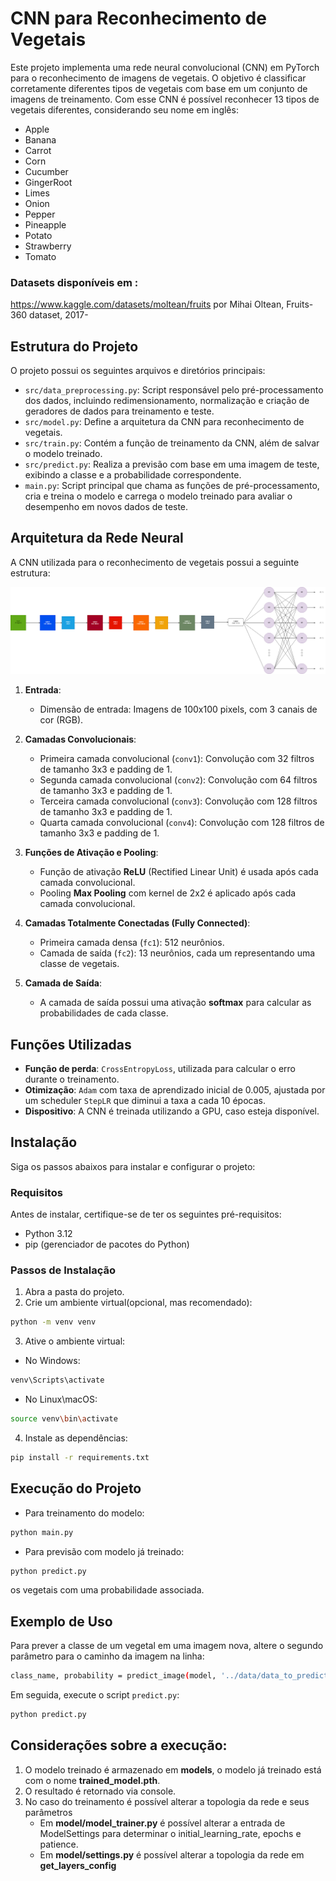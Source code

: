 # CNN para Reconhecimento de Vegetais

Este projeto implementa uma rede neural convolucional (CNN) em PyTorch para o reconhecimento de imagens de vegetais. 
O objetivo é classificar corretamente diferentes tipos de vegetais com base em um conjunto de imagens de treinamento.
Com esse CNN é possível reconhecer 13 tipos de vegetais diferentes, considerando seu nome em inglês:
* Apple
* Banana
* Carrot
* Corn
* Cucumber
* GingerRoot
* Limes
* Onion
* Pepper
* Pineapple
* Potato
* Strawberry
* Tomato

### Datasets disponíveis em : 
https://www.kaggle.com/datasets/moltean/fruits por Mihai Oltean, Fruits-360 dataset, 2017-

## Estrutura do Projeto

O projeto possui os seguintes arquivos e diretórios principais:

- `src/data_preprocessing.py`: Script responsável pelo pré-processamento dos dados, incluindo redimensionamento, normalização e criação de geradores de dados para treinamento e teste.
- `src/model.py`: Define a arquitetura da CNN para reconhecimento de vegetais.
- `src/train.py`: Contém a função de treinamento da CNN, além de salvar o modelo treinado.
- `src/predict.py`: Realiza a previsão com base em uma imagem de teste, exibindo a classe e a probabilidade correspondente.
- `main.py`: Script principal que chama as funções de pré-processamento, cria e treina o modelo e carrega o modelo treinado para avaliar o desempenho em novos dados de teste.

## Arquitetura da Rede Neural

A CNN utilizada para o reconhecimento de vegetais possui a seguinte estrutura:

![Estrutura do Modelo MLP](images/CNNEstrutura.png)

1. **Entrada**:
   - Dimensão de entrada: Imagens de 100x100 pixels, com 3 canais de cor (RGB).
   
2. **Camadas Convolucionais**:
   - Primeira camada convolucional (`conv1`): Convolução com 32 filtros de tamanho 3x3 e padding de 1.
   - Segunda camada convolucional (`conv2`): Convolução com 64 filtros de tamanho 3x3 e padding de 1.
   - Terceira camada convolucional (`conv3`): Convolução com 128 filtros de tamanho 3x3 e padding de 1.
   - Quarta camada convolucional (`conv4`): Convolução com 128 filtros de tamanho 3x3 e padding de 1.
   
3. **Funções de Ativação e Pooling**:
   - Função de ativação **ReLU** (Rectified Linear Unit) é usada após cada camada convolucional.
   - Pooling **Max Pooling** com kernel de 2x2 é aplicado após cada camada convolucional.

4. **Camadas Totalmente Conectadas (Fully Connected)**:
   - Primeira camada densa (`fc1`): 512 neurônios.
   - Camada de saída (`fc2`): 13 neurônios, cada um representando uma classe de vegetais.

5. **Camada de Saída**:
   - A camada de saída possui uma ativação **softmax** para calcular as probabilidades de cada classe.

## Funções Utilizadas

- **Função de perda**: `CrossEntropyLoss`, utilizada para calcular o erro durante o treinamento.
- **Otimização**: `Adam` com taxa de aprendizado inicial de 0.005, ajustada por um scheduler `StepLR` que diminui a taxa a cada 10 épocas.
- **Dispositivo**: A CNN é treinada utilizando a GPU, caso esteja disponível.

## Instalação

Siga os passos abaixos para instalar e configurar o projeto:

### Requisitos

Antes de instalar, certifique-se de ter os seguintes pré-requisitos:

- Python 3.12
- pip (gerenciador de pacotes do Python)

### Passos de Instalação

1. Abra a pasta do projeto.
2. Crie um ambiente virtual(opcional, mas recomendado):
```bash
python -m venv venv 
```
3. Ative o ambiente virtual:
* No Windows:
```bash
venv\Scripts\activate
```
* No Linux\macOS:
```bash
source venv\bin\activate
```
4. Instale as dependências:
```bash
pip install -r requirements.txt
```

## Execução do Projeto

* Para treinamento do modelo:
```bash
python main.py
```
* Para previsão com modelo já treinado:
```bash
python predict.py
```
os vegetais com uma probabilidade associada.

## Exemplo de Uso

Para prever a classe de um vegetal em uma imagem nova, altere o segundo parâmetro para o caminho da imagem na linha: 
```bash
class_name, probability = predict_image(model, '../data/data_to_predict/tomato1.jpg')
```

Em seguida, execute o script `predict.py`:

```bash
python predict.py
```
## Considerações sobre a execução:

1. O modelo treinado é armazenado em **models**, o modelo já treinado está com o nome **trained_model.pth**.
2. O resultado é retornado via console.
3. No caso do treinamento é possível alterar a topologia da rede e seus parâmetros
    * Em **model/model_trainer.py** é possível alterar a entrada de ModelSettings para determinar o initial_learning_rate, epochs e patience.
    * Em **model/settings.py** é possível alterar a topologia da rede em **get_layers_config**